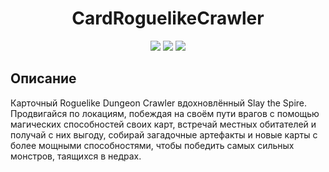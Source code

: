 <h1 align="center">CardRoguelikeCrawler</h1>
<p align="center">
  <a href="https://github.com/Ludwintor/CardRoguelikeCrawler/issues">
    <img src="https://img.shields.io/github/issues/Ludwintor/CardRoguelikeCrawler?color=purple&style=for-the-badge" /></a>
  <a href="https://github.com/Ludwintor/CardRoguelikeCrawler/issues">
    <img src="https://img.shields.io/github/issues-closed/Ludwintor/CardRoguelikeCrawler?style=for-the-badge" /></a>
  <a href="https://github.com/Ludwintor/CardRoguelikeCrawler/pulse">
    <img src="https://img.shields.io/github/commit-activity/w/Ludwintor/CardRoguelikeCrawler?style=for-the-badge" /></a>
</p>

## Описание
Карточный Roguelike Dungeon Crawler вдохновлённый Slay the Spire. Продвигайся по локациям, побеждая на своём пути врагов с помощью магических способностей своих карт, встречай местных обитателей и получай с них выгоду, собирай загадочные артефакты и новые карты с более мощными способностями, чтобы победить самых сильных монстров, таящихся в недрах.
